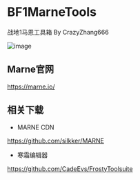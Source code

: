 # BF1MarneTools

战地1马恩工具箱 By CrazyZhang666

![image](https://github.com/user-attachments/assets/cd147813-e59b-4a51-a24b-c9a4e174088c)

## Marne官网

https://marne.io/

## 相关下载

* MARNE CDN

https://github.com/silkker/MARNE

* 寒霜编辑器

https://github.com/CadeEvs/FrostyToolsuite
